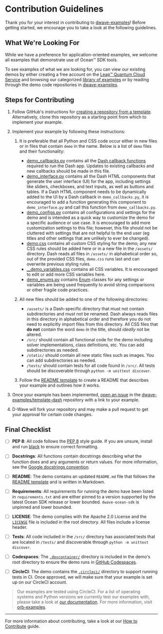 # Contribution Guidelines

Thank you for your interest in contributing to [dwave-examples](https://github.com/dwave-examples)!
Before getting started, we encourage you to take a look at the following guidelines.

## What We're Looking For

While we have a preference for application-oriented examples, we welcome all examples that
demonstrate use of Ocean&trade; SDK tools.

To see examples of what we are looking for, you can view our existing demos by either creating a
free account on the [Leap&trade; Quantum Cloud Service](https://cloud.dwavesys.com/leap/signup/)
and browsing our categorized [library of examples](https://cloud.dwavesys.com/leap/examples/) or by
reading through the demo code repositories in [dwave-examples](https://github.com/dwave-examples).

## Steps for Contributing

1.  Follow GitHub's instructions for
    [creating a repository from a template](https://docs.github.com/en/repositories/creating-and-managing-repositories/creating-a-repository-from-a-template).
    Alternatively, clone this repository as a starting point from which to implement your example.

2.  Implement your example by following these instructions:

    1.  It is preferable that all Python and CSS code occur either in new files or in files that
        contain `demo` in the name. Below is a list of `demo` files and their functionality:

        *   [demo_callbacks.py](demo_callbacks.py) contains all the
            [Dash callback functions](https://dash.plotly.com/basic-callbacks) required to run the
            Dash app. Updates to existing callbacks and new callbacks should be made in this file.
        *   [demo_interface.py](demo_interface.py) contains all the Dash HTML components that
            generate the user interface (UI) for the app, including settings like sliders,
            checkboxes, and text inputs, as well as buttons and tables. If a Dash HTML component
            needs to be dynamically added to the UI by a Dash callback in `demo_callbacks.py`, it
            is encouraged to add a function generating this component to `demo_interface.py` and
            call this function from `demo_callbacks.py`.
        *   [demo_configs.py](demo_configs.py) contains all configurations and settings for the
            demo and is intended as a quick way to customize the demo for a specific audience or
            use case. It is encouraged to add more customization settings to this file; however,
            this file should not be cluttered with settings that are not helpful to the end user
            (eg titles and other settings that are unlikely to ever be changed).
        *   [demo.css](demo.css) contains all custom CSS styling for the demo; any new CSS rules
            should be added here or in a new file in the `/assets/` directory. Dash reads all
            files in `/assets/` in alphabetical order so, out of the provided CSS files, `demo.css`
            runs last and can overwrite previous styling rules.
        *   [__demo_variables.css](__demo_variables.css) contains all CSS variables.
            It is encouraged to edit or add more CSS variables here.
        *   [demo_enums.py](demo_enums.py) contains [Enum](https://docs.python.org/3/library/enum.html)
            classes for any settings or variables are being used frequently to avoid string
            comparisons or other fragile code practices.

    2.  All new files should be added to one of the following directories:
        *   `/assets/` is a Dash-specific directory that must not contain subdirectories and must
            not be renamed. Dash always reads files in this directory in alphabetical order and
            therefore you do not need to explicitly import files from this directory. All CSS files
            that **do not** contain the word `demo` in the title, should _ideally_ not be altered.
        *   `/src/` should contain all functional code for the demo including solver implementations,
            class definitions, etc. You can add subdirectories as needed.
        *   `/static/` should contain all new static files such as images. You can add subdirectories
            as needed.
        *   `/tests/` should contain tests for all code found in `/src/`. All tests should be
            discoverable through `python -m unittest discover`.

    3.  Follow the [README template](README.md) to create a README that describes your example and
        outlines how it works.

3.  Once your example has been implemented,
    [open an issue](https://github.com/dwave-examples/template-dash/issues/new/choose) in the
    [dwave-examples/template-dash](https://github.com/dwave-examples/template-dash) repository
    with a link to your example.

4.  D-Wave will fork your repository and may make a pull request to get your approval for certain
    code changes.

## Final Checklist

- [ ] **PEP 8**: All code follows the [PEP 8](https://www.python.org/dev/peps/pep-0008/) style guide.
If you are unsure, install and run [black](https://pypi.org/project/black/) to ensure correct formatting.

- [ ] **Docstrings**: All functions contain docstrings describing what the function does and any
arguments or return values. For more information, see the
[Google docstrings convention](https://google.github.io/styleguide/pyguide.html#38-comments-and-docstrings).

- [ ] **README**: The demo contains an updated `README.md` file that follows the
[README template](README.md) and is written in Markdown.

- [ ] **Requirements**: All requirements for running the demo have been listed in `requirements.txt`
and are either pinned to a version supported by the latest Ocean SDK release or lower bounded.
`dwave-ocean-sdk` is unpinned and lower bounded.

- [ ] **LICENSE**: The demo complies with the Apache 2.0 License and the [`LICENSE`](LICENSE) file
is included in the root directory. All files include a license header.

- [ ] **Tests**: All code included in the `/src/` directory has associated tests that are located in
`/tests/` and discoverable through `python -m unittest discover`.

- [ ] **Codespaces**: The [`.devcontainer/`](.devcontainer/) directory is included in the demo's
root directory to ensure the demo runs in
[GitHub Codespaces](https://docs.github.com/en/codespaces/overview).

- [ ] **CircleCI**: The demo contains the [`.circleci/`](.circleci/) directory to support running
tests in CI. Once approved, we will make sure that your example is set up on our CircleCI account.

>Our examples are tested using CircleCI. For a list of operating systems and
Python versions we currently test our examples with, please take a look at [our
documentation](https://docs.ocean.dwavesys.com/en/stable/overview/install.html).
For more information, visit [orb-examples](https://circleci.com/developer/orbs/orb/dwave/orb-examples).

---

For more information about contributing, take a look at our
[How to Contribute](https://docs.ocean.dwavesys.com/en/latest/contributing.html#documentation-and-comments)
guide.
